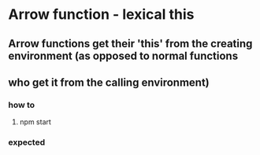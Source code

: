 # Arrow function - lexical this

## Arrow functions get their 'this' from the creating environment (as opposed to normal functions

## who get it from the calling environment)

### how to

1. npm start

### expected
